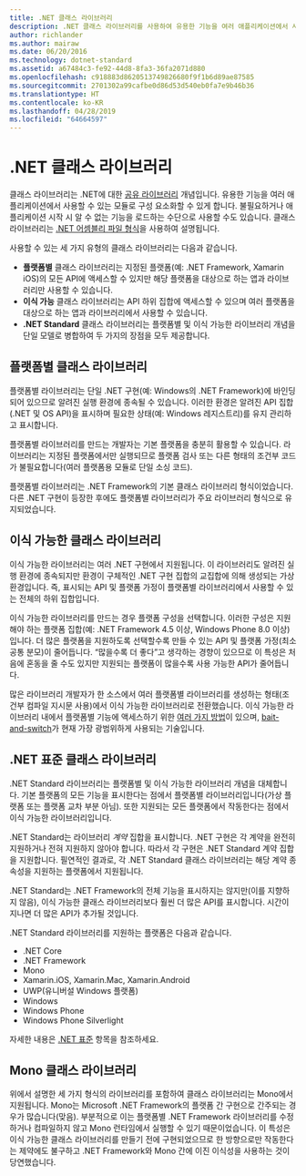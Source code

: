 ```yaml
---
title: .NET 클래스 라이브러리
description: .NET 클래스 라이브러리를 사용하여 유용한 기능을 여러 애플리케이션에서 사용할 수 있는 모듈로 그룹화하는 방법을 알아봅니다.
author: richlander
ms.author: mairaw
ms.date: 06/20/2016
ms.technology: dotnet-standard
ms.assetid: a67484c3-fe92-44d8-8fa3-36fa2071d880
ms.openlocfilehash: c918883d8620513749826680f9f1b6d89ae87585
ms.sourcegitcommit: 2701302a99cafbe0d86d53d540eb0fa7e9b46b36
ms.translationtype: HT
ms.contentlocale: ko-KR
ms.lasthandoff: 04/28/2019
ms.locfileid: "64664597"
---
```

# <a name="net-class-libraries"></a>.NET 클래스 라이브러리

클래스 라이브러리는 .NET에 대한 [공유 라이브러리](https://en.wikipedia.org/wiki/Library_%28computing%29#Shared_libraries) 개념입니다. 유용한 기능을 여러 애플리케이션에서 사용할 수 있는 모듈로 구성 요소화할 수 있게 합니다. 불필요하거나 애플리케이션 시작 시 알 수 없는 기능을 로드하는 수단으로 사용할 수도 있습니다. 클래스 라이브러리는 [.NET 어셈블리 파일 형식](assembly/file-format.md)을 사용하여 설명됩니다.

사용할 수 있는 세 가지 유형의 클래스 라이브러리는 다음과 같습니다.

* **플랫폼별** 클래스 라이브러리는 지정된 플랫폼(예: .NET Framework, Xamarin iOS)의 모든 API에 액세스할 수 있지만 해당 플랫폼을 대상으로 하는 앱과 라이브러리만 사용할 수 있습니다.
* **이식 가능** 클래스 라이브러리는 API 하위 집합에 액세스할 수 있으며 여러 플랫폼을 대상으로 하는 앱과 라이브러리에서 사용할 수 있습니다.
* **.NET Standard** 클래스 라이브러리는 플랫폼별 및 이식 가능한 라이브러리 개념을 단일 모델로 병합하여 두 가지의 장점을 모두 제공합니다.

## <a name="platform-specific-class-libraries"></a>플랫폼별 클래스 라이브러리

플랫폼별 라이브러리는 단일 .NET 구현(예: Windows의 .NET Framework)에 바인딩되어 있으므로 알려진 실행 환경에 종속될 수 있습니다. 이러한 환경은 알려진 API 집합(.NET 및 OS API)을 표시하며 필요한 상태(예: Windows 레지스트리)를 유지 관리하고 표시합니다.

플랫폼별 라이브러리를 만드는 개발자는 기본 플랫폼을 충분히 활용할 수 있습니다. 라이브러리는 지정된 플랫폼에서만 실행되므로 플랫폼 검사 또는 다른 형태의 조건부 코드가 불필요합니다(여러 플랫폼용 모듈로 단일 소싱 코드).

플랫폼별 라이브러리는 .NET Framework의 기본 클래스 라이브러리 형식이었습니다. 다른 .NET 구현이 등장한 후에도 플랫폼별 라이브러리가 주요 라이브러리 형식으로 유지되었습니다.

## <a name="portable-class-libraries"></a>이식 가능한 클래스 라이브러리

이식 가능한 라이브러리는 여러 .NET 구현에서 지원됩니다. 이 라이브러리도 알려진 실행 환경에 종속되지만 환경이 구체적인 .NET 구현 집합의 교집합에 의해 생성되는 가상 환경입니다. 즉, 표시되는 API 및 플랫폼 가정이 플랫폼별 라이브러리에서 사용할 수 있는 전체의 하위 집합입니다.

이식 가능한 라이브러리를 만드는 경우 플랫폼 구성을 선택합니다. 이러한 구성은 지원해야 하는 플랫폼 집합(예: .NET Framework 4.5 이상, Windows Phone 8.0 이상)입니다. 더 많은 플랫폼을 지원하도록 선택할수록 만들 수 있는 API 및 플랫폼 가정(최소 공통 분모)이 줄어듭니다. “많을수록 더 좋다”고 생각하는 경향이 있으므로 이 특성은 처음에 혼동을 줄 수도 있지만 지원되는 플랫폼이 많을수록 사용 가능한 API가 줄어듭니다.

많은 라이브러리 개발자가 한 소스에서 여러 플랫폼별 라이브러리를 생성하는 형태(조건부 컴파일 지시문 사용)에서 이식 가능한 라이브러리로 전환했습니다. 이식 가능한 라이브러리 내에서 플랫폼별 기능에 액세스하기 위한 [여러 가지 방법](https://blog.stephencleary.com/2012/11/portable-class-library-enlightenment.html)이 있으며, [bait-and-switch](https://log.paulbetts.org/the-bait-and-switch-pcl-trick/)가 현재 가장 광범위하게 사용되는 기술입니다.

## <a name="net-standard-class-libraries"></a>.NET 표준 클래스 라이브러리

.NET Standard 라이브러리는 플랫폼별 및 이식 가능한 라이브러리 개념을 대체합니다. 기본 플랫폼의 모든 기능을 표시한다는 점에서 플랫폼별 라이브러리입니다(가상 플랫폼 또는 플랫폼 교차 부분 아님). 또한 지원되는 모든 플랫폼에서 작동한다는 점에서 이식 가능한 라이브러리입니다.

.NET Standard는 라이브러리 _계약_ 집합을 표시합니다. .NET 구현은 각 계약을 완전히 지원하거나 전혀 지원하지 않아야 합니다. 따라서 각 구현은 .NET Standard 계약 집합을 지원합니다. 필연적인 결과로, 각 .NET Standard 클래스 라이브러리는 해당 계약 종속성을 지원하는 플랫폼에서 지원됩니다.

.NET Standard는 .NET Framework의 전체 기능을 표시하지는 않지만(이를 지향하지 않음), 이식 가능한 클래스 라이브러리보다 훨씬 더 많은 API를 표시합니다. 시간이 지나면 더 많은 API가 추가될 것입니다.

.NET Standard 라이브러리를 지원하는 플랫폼은 다음과 같습니다.

* .NET Core
* .NET Framework
* Mono
* Xamarin.iOS, Xamarin.Mac, Xamarin.Android
* UWP(유니버설 Windows 플랫폼)
* Windows
* Windows Phone
* Windows Phone Silverlight

자세한 내용은 [.NET 표준](net-standard.md) 항목을 참조하세요.

## <a name="mono-class-libraries"></a>Mono 클래스 라이브러리

위에서 설명한 세 가지 형식의 라이브러리를 포함하여 클래스 라이브러리는 Mono에서 지원됩니다. Mono는 Microsoft .NET Framework의 플랫폼 간 구현으로 간주되는 경우가 많습니다(맞음). 부분적으로 이는 플랫폼별 .NET Framework 라이브러리를 수정하거나 컴파일하지 않고 Mono 런타임에서 실행할 수 있기 때문이었습니다. 이 특성은 이식 가능한 클래스 라이브러리를 만들기 전에 구현되었으므로 한 방향으로만 작동한다는 제약에도 불구하고 .NET Framework와 Mono 간에 이진 이식성을 사용하는 것이 당연했습니다.
